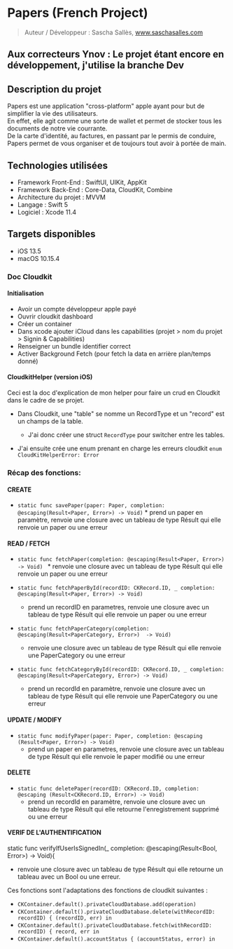 # Papers (French Project)
> Auteur / Développeur : Sascha Sallès, www.saschasalles.com

## Aux correcteurs Ynov : Le projet étant encore en développement, j'utilise la branche Dev


## Description du projet

Papers est une application "cross-platform" apple ayant pour but de simplifier la vie des utilisateurs.  
En effet, elle agit comme une sorte de wallet et permet de stocker tous les documents de notre vie courrante.  
De la carte d'identité, au factures, en passant par le permis de conduire, Papers permet de vous organiser et de toujours tout avoir à portée de main.  

## Technologies utilisées

* Framework Front-End : SwiftUI, UIKit, AppKit 
* Framework Back-End :  Core-Data, CloudKit, Combine
* Architecture du projet : MVVM
* Langage : Swift 5
* Logiciel : Xcode 11.4

## Targets disponibles

* iOS 13.5
* macOS 10.15.4
### Doc Cloudkit

#### Initialisation 

* Avoir un compte développeur apple payé
* Ouvrir cloudkit dashboard
* Créer un container
* Dans xcode ajouter iCloud dans les capabilities (projet > nom du projet > Signin & Capabilities)
* Renseigner un bundle identifier correct
* Activer Background Fetch (pour fetch la data en arrière plan/temps donné)

#### CloudkitHelper (version iOS)

Ceci est la doc d'explication de mon helper pour faire un crud en Cloudkit dans le cadre de se projet.

* Dans Cloudkit, une "table" se nomme un RecordType et un "record" est un champs de la table.
  * J'ai donc créer une struct `RecordType` pour switcher entre les tables.

* J'ai ensuite crée une enum prenant en charge les erreurs cloudkit `enum CloudKitHelperError: Error`

### Récap des fonctions: 
 #### CREATE
  *  `static func savePaper(paper: Paper, completion: @escaping(Result<Paper, Error>) -> Void)`
    * prend un paper en paramètre, renvoie une closure avec un tableau de type Résult qui elle renvoie un paper ou une erreur
 
 
 #### READ / FETCH
  *  `static func fetchPaper(completion: @escaping(Result<Paper, Error>)  -> Void) `
    * renvoie une closure avec un tableau de type Résult qui elle renvoie un paper ou une erreur

  * `static func fetchPaperById(recordID: CKRecord.ID, _ completion: @escaping(Result<Paper, Error>) -> Void)`
    * prend un recordID en parametres, renvoie une closure avec un tableau de type Résult qui elle renvoie un paper ou une erreur
    
  * `static func fetchPaperCategory(completion: @escaping(Result<PaperCategory, Error>)  -> Void)`
    * renvoie une closure avec un tableau de type Résult qui elle renvoie une PaperCategory ou une erreur
    
  * `static func fetchCategoryById(recordID: CKRecord.ID, _ completion: @escaping(Result<PaperCategory, Error>) -> Void)`
    * prend un recordId en paramètre, renvoie une closure avec un tableau de type Résult qui elle renvoie une PaperCategory ou une erreur
    
 #### UPDATE / MODIFY   
   * `static func modifyPaper(paper: Paper, completion: @escaping (Result<Paper, Error>) -> Void)` 
      * prend un paper en parametres, renvoie une closure avec un tableau de type Résult qui elle renvoie le paper modifié ou une erreur
    
 ####  DELETE
 
 * `static func deletePaper(recordID: CKRecord.ID, completion: @escaping (Result<CKRecord.ID, Error>) -> Void)`
    * prend un recordId en paramètre, renvoie une closure avec un tableau de type Résult qui elle retourne l'enregistrement supprimé ou une erreur 
 
 #### VERIF DE L'AUTHENTIFICATION
 static func verifyIfUserIsSignedIn(_ completion: @escaping(Result<Bool, Error>) -> Void){
   * renvoie une closure avec un tableau de type Résult qui elle retourne un tableau avec un Bool ou une erreur.

 
 
Ces fonctions sont l'adaptations des fonctions de cloudkit suivantes :
  * `CKContainer.default().privateCloudDatabase.add(operation)`
  * `CKContainer.default().privateCloudDatabase.delete(withRecordID: recordID) { (recordID, err) in`
  * `CKContainer.default().privateCloudDatabase.fetch(withRecordID: recordID) { record, err in`
  * `CKContainer.default().accountStatus { (accountStatus, error) in`
